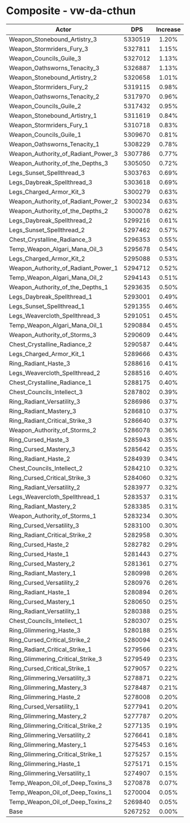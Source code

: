 # Composite - vw-da-cthun
| Actor | DPS | Increase |
|---|:---:|:---:|
|Weapon_Stonebound_Artistry_3|5330519|1.20%|
|Weapon_Stormriders_Fury_3|5327811|1.15%|
|Weapon_Councils_Guile_3|5327012|1.13%|
|Weapon_Oathsworns_Tenacity_3|5326887|1.13%|
|Weapon_Stonebound_Artistry_2|5320658|1.01%|
|Weapon_Stormriders_Fury_2|5319115|0.98%|
|Weapon_Oathsworns_Tenacity_2|5317970|0.96%|
|Weapon_Councils_Guile_2|5317432|0.95%|
|Weapon_Stonebound_Artistry_1|5311619|0.84%|
|Weapon_Stormriders_Fury_1|5310718|0.83%|
|Weapon_Councils_Guile_1|5309670|0.81%|
|Weapon_Oathsworns_Tenacity_1|5308229|0.78%|
|Weapon_Authority_of_Radiant_Power_3|5307786|0.77%|
|Weapon_Authority_of_the_Depths_3|5305050|0.72%|
|Legs_Sunset_Spellthread_3|5303763|0.69%|
|Legs_Daybreak_Spellthread_3|5303618|0.69%|
|Legs_Charged_Armor_Kit_3|5300279|0.63%|
|Weapon_Authority_of_Radiant_Power_2|5300234|0.63%|
|Weapon_Authority_of_the_Depths_2|5300078|0.62%|
|Legs_Daybreak_Spellthread_2|5299216|0.61%|
|Legs_Sunset_Spellthread_2|5297462|0.57%|
|Chest_Crystalline_Radiance_3|5296353|0.55%|
|Temp_Weapon_Algari_Mana_Oil_3|5295678|0.54%|
|Legs_Charged_Armor_Kit_2|5295088|0.53%|
|Weapon_Authority_of_Radiant_Power_1|5294712|0.52%|
|Temp_Weapon_Algari_Mana_Oil_2|5294143|0.51%|
|Weapon_Authority_of_the_Depths_1|5293635|0.50%|
|Legs_Daybreak_Spellthread_1|5293001|0.49%|
|Legs_Sunset_Spellthread_1|5291355|0.46%|
|Legs_Weavercloth_Spellthread_3|5291051|0.45%|
|Temp_Weapon_Algari_Mana_Oil_1|5290884|0.45%|
|Weapon_Authority_of_Storms_3|5290609|0.44%|
|Chest_Crystalline_Radiance_2|5290587|0.44%|
|Legs_Charged_Armor_Kit_1|5289666|0.43%|
|Ring_Radiant_Haste_3|5288616|0.41%|
|Legs_Weavercloth_Spellthread_2|5288516|0.40%|
|Chest_Crystalline_Radiance_1|5288175|0.40%|
|Chest_Councils_Intellect_3|5287802|0.39%|
|Ring_Radiant_Versatility_3|5286986|0.37%|
|Ring_Radiant_Mastery_3|5286810|0.37%|
|Ring_Radiant_Critical_Strike_3|5286640|0.37%|
|Weapon_Authority_of_Storms_2|5286078|0.36%|
|Ring_Cursed_Haste_3|5285943|0.35%|
|Ring_Cursed_Mastery_3|5285642|0.35%|
|Ring_Radiant_Haste_2|5284939|0.34%|
|Chest_Councils_Intellect_2|5284210|0.32%|
|Ring_Cursed_Critical_Strike_3|5284060|0.32%|
|Ring_Radiant_Versatility_2|5283977|0.32%|
|Legs_Weavercloth_Spellthread_1|5283537|0.31%|
|Ring_Radiant_Mastery_2|5283385|0.31%|
|Weapon_Authority_of_Storms_1|5283234|0.30%|
|Ring_Cursed_Versatility_3|5283100|0.30%|
|Ring_Radiant_Critical_Strike_2|5282958|0.30%|
|Ring_Cursed_Haste_2|5282782|0.29%|
|Ring_Cursed_Haste_1|5281443|0.27%|
|Ring_Cursed_Mastery_2|5281361|0.27%|
|Ring_Radiant_Mastery_1|5280998|0.26%|
|Ring_Cursed_Versatility_2|5280976|0.26%|
|Ring_Radiant_Haste_1|5280894|0.26%|
|Ring_Cursed_Mastery_1|5280650|0.25%|
|Ring_Radiant_Versatility_1|5280388|0.25%|
|Chest_Councils_Intellect_1|5280307|0.25%|
|Ring_Glimmering_Haste_3|5280188|0.25%|
|Ring_Cursed_Critical_Strike_2|5280094|0.24%|
|Ring_Radiant_Critical_Strike_1|5279566|0.23%|
|Ring_Glimmering_Critical_Strike_3|5279549|0.23%|
|Ring_Cursed_Critical_Strike_1|5279057|0.22%|
|Ring_Glimmering_Versatility_3|5278871|0.22%|
|Ring_Glimmering_Mastery_3|5278487|0.21%|
|Ring_Glimmering_Haste_2|5278008|0.20%|
|Ring_Cursed_Versatility_1|5277941|0.20%|
|Ring_Glimmering_Mastery_2|5277787|0.20%|
|Ring_Glimmering_Critical_Strike_2|5277135|0.19%|
|Ring_Glimmering_Versatility_2|5276641|0.18%|
|Ring_Glimmering_Mastery_1|5275453|0.16%|
|Ring_Glimmering_Critical_Strike_1|5275257|0.15%|
|Ring_Glimmering_Haste_1|5275171|0.15%|
|Ring_Glimmering_Versatility_1|5274907|0.15%|
|Temp_Weapon_Oil_of_Deep_Toxins_3|5270878|0.07%|
|Temp_Weapon_Oil_of_Deep_Toxins_1|5270004|0.05%|
|Temp_Weapon_Oil_of_Deep_Toxins_2|5269840|0.05%|
|Base|5267252|0.00%|
